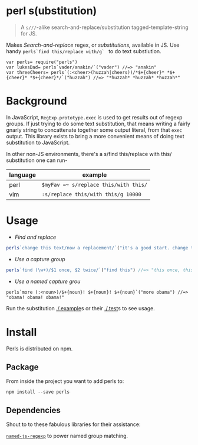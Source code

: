 # perl s(ubstitution)

> A `s///`-alike search-and-replace/substitution tagged-template-string for JS.

Makes *Search-and-replace* regex, or *substitutions,* available in JS. Use handy ``perls`find this/replace with/g` `` to do text substiution.

```
var perls= require("perls")
var lukesDad= perls`vader/anakin/`("vader") //=> "anakin"
var threeCheers= perls`(:<cheer>(huzzah|cheers))/*$+{cheer}* *$+{cheer}* *$+{cheer}*/`("huzzah") //=> "*huzzah* *huzzah* *huzzah*"
```

# Background

In JavaScript, `RegExp.prototype.exec` is used to get results out of regexp groups. If just trying to do some text substitution, that means writing a fairly gnarly string to concattenate together some output literal, from that `exec` output. This library exists to bring a more convenient means of doing text substitution to JavaScript.

In other non-JS environments, there's a s/find this/replace with this/ substitution one can run-

| language | example |
| --- | --- |
| perl | `$myFav =~ s/replace this/with this/` |
| vim | `:s/replace this/with this/g 10000` |

# Usage

* *Find and replace*
```js
perls`change this text/now a replacement/`("it's a good start. change this text.") //=> "it's a good stat. now a replacement"
```

* *Use a capture group*
```js
perls`find (\w+)/$1 once, $2 twice/`("find this") //=> "this once, this twice"
```

* *Use a named capture grou*
```
perls`more (:<noun>)/$+{noun}! $+{noun}! $+{noun}`("more obama") //=> "obama! obama! obama!"
```

Run the substitution [./.example](./.example)s or their [./.test](./.test)s to see usage.

# Install

Perls is distributed on npm.

## Package

From inside the project you want to add perls to:

`npm install --save perls`

## Dependencies

Shout to to these fabulous libraries for their assistance:

[`named-js-regexp`](https://github.com/edvinv/named-js-regexp) to power named group matching.
